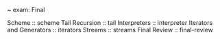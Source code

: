 ~ exam: Final

<topic>Scheme :: scheme</topic>
<topic>Tail Recursion :: tail</topic>
<topic>Interpreters :: interpreter</topic>
<topic>Iterators and Generators :: iterators</topic>
<topic>Streams :: streams</topic>
<topic>Final Review :: final-review</topic>
